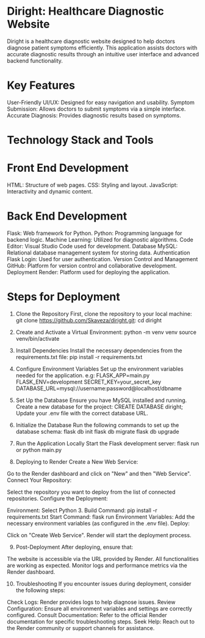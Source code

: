 # Diright: Healthcare Diagnostic Website
Diright is a healthcare diagnostic website designed to help doctors diagnose patient symptoms efficiently. This application assists doctors with accurate diagnostic results through an intuitive user interface and advanced backend functionality.

# Key Features
User-Friendly UI/UX: Designed for easy navigation and usability.
Symptom Submission: Allows doctors to submit symptoms via a simple interface.
Accurate Diagnosis: Provides diagnostic results based on symptoms.

# Technology Stack and Tools
# Front End Development
HTML: Structure of web pages.
CSS: Styling and layout.
JavaScript: Interactivity and dynamic content.
# Back End Development
Flask: Web framework for Python.
Python: Programming language for backend logic.
Machine Learning: Utilized for diagnostic algorithms.
Code Editor: Visual Studio Code used for development.
Database
MySQL: Relational database management system for storing data.
Authentication
Flask Login: Used for user authentication.
Version Control and Management
GitHub: Platform for version control and collaborative development.
Deployment
Render: Platform used for deploying the application.

# Steps for Deployment
1. Clone the Repository
First, clone the repository to your local machine:
git clone https://github.com/Skaveza/diright.git:
cd diright

2. Create and Activate a Virtual Environment:
python -m venv venv
source venv/bin/activate

3. Install Dependencies
Install the necessary dependencies from the requirements.txt file:
pip install -r requirements.txt

4. Configure Environment Variables
Set up the environment variables needed for the application.
e.g:
FLASK_APP=main.py
FLASK_ENV=development
SECRET_KEY=your_secret_key
DATABASE_URL=mysql://username:password@localhost/dbname

5. Set Up the Database
Ensure you have MySQL installed and running. Create a new database for the project:
CREATE DATABASE diright;
Update your .env file with the correct database URL.

6. Initialize the Database
Run the following commands to set up the database schema:
flask db init
flask db migrate
flask db upgrade

7. Run the Application Locally
Start the Flask development server:
flask run or python main.py

8. Deploying to Render
Create a New Web Service:

Go to the Render dashboard and click on "New" and then "Web Service".
Connect Your Repository:

Select the repository you want to deploy from the list of connected repositories.
Configure the Deployment:

Environment: Select Python 3.
Build Command: pip install -r requirements.txt
Start Command: flask run
Environment Variables: Add the necessary environment variables (as configured in the .env file).
Deploy:

Click on "Create Web Service". Render will start the deployment process.

9. Post-Deployment
After deploying, ensure that:

The website is accessible via the URL provided by Render.
All functionalities are working as expected.
Monitor logs and performance metrics via the Render dashboard.

10. Troubleshooting
If you encounter issues during deployment, consider the following steps:

Check Logs: Render provides logs to help diagnose issues.
Review Configuration: Ensure all environment variables and settings are correctly configured.
Consult Documentation: Refer to the official Render documentation for specific troubleshooting steps.
Seek Help: Reach out to the Render community or support channels for assistance.
